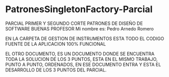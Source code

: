 # PatronesSingletonFactory-Parcial
PARCIAL PRIMER Y SEGUNDO CORTE PATRONES DE DISEÑO DE SOFTWARE
BUENAS PROFESOR
Mi nombre es: Pedro Arnedo Romero


EN LA CARPETA DE GESTION DE INSTRUMENTOS ESTA TODO EL CODIGO FUENTE DE LA APLICACION 100% FUNCIONAL 

EL OTRO DOCUMENTO, ES UN DOCUMENTO DONDE SE ENCUENTRA TODA LA SOLUCION DE LOS 3 PUNTOS, ESTA EN EL MISMO TRABAJO, PUNTO A PUNTO, ORDENADOS, EN ESE DOCUMENTO ENTRA Y ESTA EL DESARROLLO DE LOS 3 PUNTOS DEL PARCIAL.
